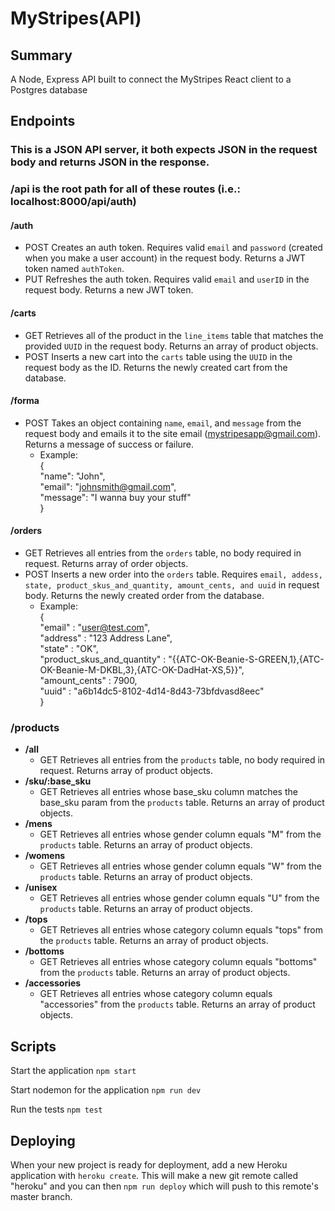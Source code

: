 # MyStripes(API)

## Summary
A Node, Express API built to connect the MyStripes React client to a Postgres database


## Endpoints
### This is a JSON API server, it both expects JSON in the request body and returns JSON in the response.
### /api is the root path for all of these routes (i.e.: localhost:8000/api/auth)
#### /auth
- POST Creates an auth token. Requires valid ```email``` and ```password``` (created when you make a user account) in the request body. Returns a JWT token named ```authToken```.
- PUT Refreshes the auth token. Requires valid ```email``` and ```userID``` in the request body. Returns a new JWT token.

#### /carts
- GET Retrieves all of the product in the ```line_items``` table that matches the provided ```UUID``` in the request body. Returns an array of product objects.
- POST Inserts a new cart into the ```carts``` table using the ```UUID``` in the request body as the ID. Returns the newly created cart from the database.

#### /forma
- POST Takes an object containing ```name```, ```email```, and ```message``` from the request body and emails it to the site email (mystripesapp@gmail.com). Returns a message of success or failure.
    - Example:\
      {\
        "name": "John",\
        "email": "johnsmith@gmail.com",\
        "message": "I wanna buy your stuff"\
      }

#### /orders
- GET Retrieves all entries from the ```orders``` table, no body required in request. Returns array of order objects.
- POST Inserts a new order into the ```orders``` table. Requires ```email, addess, state, product_skus_and_quantity, amount_cents, and uuid``` in request body. Returns the newly created order from the database.
    - Example:\
      {\
          "email" : "user@test.com",\
          "address" : "123 Address Lane",\
          "state" : "OK",\
          "product_skus_and_quantity" : "{{ATC-OK-Beanie-S-GREEN,1},{ATC-OK-Beanie-M-DKBL,3},{ATC-OK-DadHat-XS,5}}",\
          "amount_cents" : 7900,\
          "uuid" : "a6b14dc5-8102-4d14-8d43-73bfdvasd8eec"\
      }

### /products
- **/all**
  - GET Retrieves all entries from the ```products``` table, no body required in request. Returns array of product objects.
- **/sku/:base_sku**
  - GET Retrieves all entries whose base_sku column matches the base_sku param from the ```products``` table. Returns an array of product objects.
- **/mens**
  - GET Retrieves all entries whose gender column equals "M" from the ```products``` table. Returns an array of product objects.
- **/womens**
  - GET Retrieves all entries whose gender column equals "W" from the ```products``` table. Returns an array of product objects.
- **/unisex**
  - GET Retrieves all entries whose gender column equals "U" from the ```products``` table. Returns an array of product objects.
- **/tops**
  - GET Retrieves all entries whose category column equals "tops" from the ```products``` table. Returns an array of product objects.
- **/bottoms**
  - GET Retrieves all entries whose category column equals "bottoms" from the ```products``` table. Returns an array of product objects.
- **/accessories**
  - GET Retrieves all entries whose category column equals "accessories" from the ```products``` table. Returns an array of product objects.


## Scripts

Start the application `npm start`

Start nodemon for the application `npm run dev`

Run the tests `npm test`

## Deploying

When your new project is ready for deployment, add a new Heroku application with `heroku create`. This will make a new git remote called "heroku" and you can then `npm run deploy` which will push to this remote's master branch.
